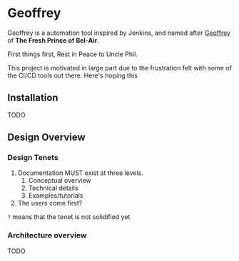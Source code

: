 # Geoffrey 

Geoffrey is a automation tool inspired by Jenkins, and named 
after [Geoffrey](https://en.wikipedia.org/wiki/Joseph_Marcell) of **The Fresh Prince of Bel-Air**.

First things first, Rest in Peace to Uncle Phil.

This project is motivated in large part due to the frustration felt 
with some of the CI/CD tools out there. Here's hoping this 

## Installation

TODO

## Design Overview

### Design Tenets

1. Documentation MUST exist at three levels.
   1. Conceptual overview
   2. Technical details
   3. Examples/tutorials
2. The users come first? 

`?` means that the tenet is not solidified yet

### Architecture overview

TODO